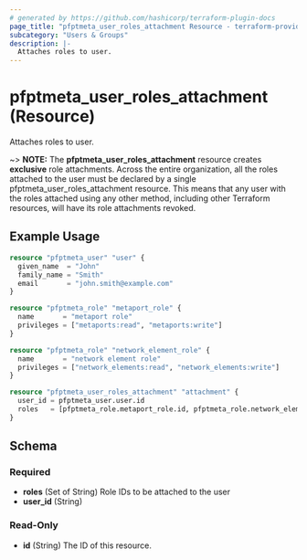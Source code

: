 ```yaml
---
# generated by https://github.com/hashicorp/terraform-plugin-docs
page_title: "pfptmeta_user_roles_attachment Resource - terraform-provider-pfptmeta"
subcategory: "Users & Groups"
description: |-
  Attaches roles to user.
---
```


# pfptmeta_user_roles_attachment (Resource)

Attaches roles to user.

~> **NOTE:** The **pfptmeta_user_roles_attachment** resource creates **exclusive** role attachments.
Across the entire organization, all the roles attached to the user must be declared by a single pfptmeta_user_roles_attachment resource.
This means that any user with the roles attached using any other method, including other Terraform resources, will have its role attachments revoked.

## Example Usage

```terraform
resource "pfptmeta_user" "user" {
  given_name  = "John"
  family_name = "Smith"
  email       = "john.smith@example.com"
}

resource "pfptmeta_role" "metaport_role" {
  name       = "metaport role"
  privileges = ["metaports:read", "metaports:write"]
}

resource "pfptmeta_role" "network_element_role" {
  name       = "network element role"
  privileges = ["network_elements:read", "network_elements:write"]
}

resource "pfptmeta_user_roles_attachment" "attachment" {
  user_id = pfptmeta_user.user.id
  roles   = [pfptmeta_role.metaport_role.id, pfptmeta_role.network_element_role.id]
}
```

<!-- schema generated by tfplugindocs -->
## Schema

### Required

- **roles** (Set of String) Role IDs to be attached to the user
- **user_id** (String)

### Read-Only

- **id** (String) The ID of this resource.
